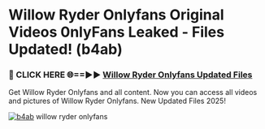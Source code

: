 # Willow Ryder Onlyfans Original Videos 0nlyFans Leaked - Files Updated! (b4ab)

<h3>🔴 CLICK HERE 🌐==►► <a href="https://tinyurl.com/x26r9saj" rel="nofollow">Willow Ryder Onlyfans Updated Files</a></h3>

Get Willow Ryder Onlyfans and all content. Now you can access all videos and pictures of Willow Ryder Onlyfans. New Updated Files 2025!

[![b4ab](https://i.imgur.com/LkgZPqh.gif)](https://tinyurl.com/x26r9saj)
willow ryder onlyfans